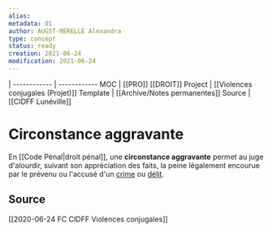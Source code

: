 ```yaml
---
alias:
metadata: 01
author: AUGST-MERELLE Alexandra
type: concept
status: ready
creation: 2021-06-24
modification: 2021-06-24
---
```

 | 
------------ | ------------
MOC | [[PRO]] [[DROIT]]
Project | [[Violences conjugales (Projet)]]
Template | [[Archive/Notes permanentes]]
Source | [[CIDFF Lunéville]]
# Circonstance aggravante
En [[Code Pénal|droit pénal]], une **circonstance aggravante** permet au juge d'alourdir, suivant son appréciation des faits, la peine légalement encourue par le prévenu ou l'accusé d'un [crime](https://fr.wikipedia.org/wiki/Crime "Droit pénal") ou [délit](https://fr.wikipedia.org/wiki/D%C3%A9lit_p%C3%A9nal).
## Source
[[2020-06-24 FC CIDFF Violences conjugales]]